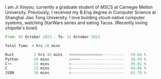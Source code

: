 I am Ji Xinyou, currently a graduate student of MSCS at Carnegie Mellon University. Previously, I received my B.Eng degree in Computer Science at Shanghai Jiao Tong University.
I love building cloud-native computer systems, watching StarWars series and eating Tacos. (Recently loving chipotle's bowl)

<!--START_SECTION:waka-->

```rust
From: 05 October 2023 - To: 12 October 2023

Total Time: 4 hrs 28 mins

Rust         2 hrs 40 mins   >>>>>>>>>>>>>>>----------   59.84 %
Python       50 mins         >>>>>--------------------   18.99 %
C++          15 mins         >------------------------   05.92 %
C            13 mins         >------------------------   04.86 %
JSON         10 mins         >------------------------   03.79 %
```

<!--END_SECTION:waka-->
